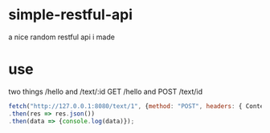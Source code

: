 # simple-restful-api
a nice random restful api i made

# use
two things /hello and /text/:id 
GET /hello
and
POST /text/id
```js
fetch("http://127.0.0.1:8080/text/1", {method: "POST", headers: { Content-Type: "application/json" }, body: JSON.stringify({text: "text"})})
.then(res => res.json())
.then(data => {console.log(data)});
```
